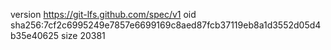 version https://git-lfs.github.com/spec/v1
oid sha256:7cf2c6995249e7857e6699169c8aed87fcb37119eb8a1d3552d05d4b35e40625
size 20381
